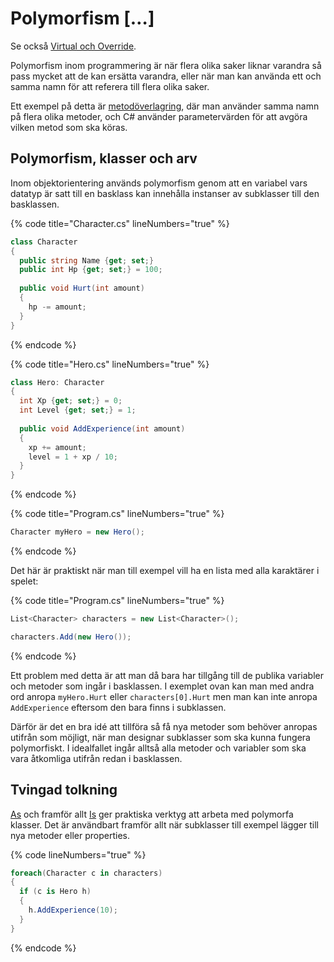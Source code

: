 # Polymorfism \[…]

Se också [Virtual och Override](virtual-override.md).

Polymorfism inom programmering är när flera olika saker liknar varandra så pass mycket att de kan ersätta varandra, eller när man kan använda ett och samma namn för att referera till flera olika saker.

Ett exempel på detta är [metodöverlagring](../../grundlaeggande/egna-metoder.md#oeverlagring), där man använder samma namn på flera olika metoder, och C# använder parametervärden för att avgöra vilken metod som ska köras.

## Polymorfism, klasser och arv

Inom objektorientering används polymorfism genom att en variabel vars datatyp är satt till en basklass kan innehålla instanser av subklasser till den basklassen.

{% code title="Character.cs" lineNumbers="true" %}
```csharp
class Character
{
  public string Name {get; set;}
  public int Hp {get; set;} = 100;
  
  public void Hurt(int amount)
  {
    hp -= amount;
  }
}
```
{% endcode %}

{% code title="Hero.cs" lineNumbers="true" %}
```csharp
class Hero: Character
{
  int Xp {get; set;} = 0;
  int Level {get; set;} = 1;
  
  public void AddExperience(int amount)
  {
    xp += amount;
    level = 1 + xp / 10;
  }
}
```
{% endcode %}

{% code title="Program.cs" lineNumbers="true" %}
```csharp
Character myHero = new Hero();
```
{% endcode %}

Det här är praktiskt när man till exempel vill ha en lista med alla karaktärer i spelet:

{% code title="Program.cs" lineNumbers="true" %}
```csharp
List<Character> characters = new List<Character>();

characters.Add(new Hero());
```
{% endcode %}

Ett problem med detta är att man då bara har tillgång till de publika variabler och metoder som ingår i basklassen. I exemplet ovan kan man med andra ord anropa `myHero.Hurt` eller `characters[0].Hurt` men man kan inte anropa `AddExperience` eftersom den bara finns i subklassen.

Därför är det en bra idé att tillföra så få nya metoder som behöver anropas utifrån som möjligt, när man designar subklasser som ska kunna fungera polymorfiskt. I idealfallet ingår alltså alla metoder och variabler som ska vara åtkomliga utifrån redan i basklassen.

## Tvingad tolkning

[As](../../grundlaeggande/typkonvertering.md#as) och framför allt [Is](../../grundlaeggande/typkonvertering.md#is) ger praktiska verktyg att arbeta med polymorfa klasser. Det är användbart framför allt när subklasser till exempel lägger till nya metoder eller properties.

{% code lineNumbers="true" %}
```csharp
foreach(Character c in characters)
{
  if (c is Hero h)
  {
    h.AddExperience(10);
  }
}
```
{% endcode %}
